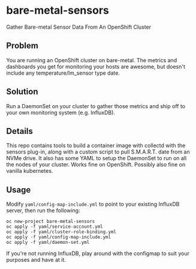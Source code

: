# bare-metal-sensors
Gather Bare-metal Sensor Data From An OpenShift Cluster

## Problem
You are running an OpenShift cluster on bare-metal. The metrics and dashboards you get for monitoring your hosts are awesome, but doesn't include any temperature/lm_sensor type date.

## Solution
Run a DaemonSet on your cluster to gather those metrics and ship off to your own monitoring system (e.g. InfluxDB).

## Details

This repo contains tools to build a container image with collectd with the sensors plug-in, along with a custom script to pull S.M.A.R.T. date from an NVMe drive. It also has some YAML to setup the DaemonSet to run on all the nodes of your cluster. Works fine on OpenShift. Possibly also fine on vanilla kubernetes.

## Usage

Modify `yaml/config-map-include.yml` to point to your existing InfluxDB server, then run the following:

~~~
oc new-project bare-metal-sensors
oc apply -f yaml/service-account.yml
oc apply -f yaml/cluster-role-binding.yml
oc apply -f yaml/config-map-include.yml
oc apply -f yaml/daemon-set.yml
~~~

If you're not running InfluxDB, play around with the configmap to suit your purposes and have at it.
